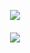<div align="center">
  
![](https://komarev.com/ghpvc/?username=LUMlNE&label=☆&style=flat-plastic&color=c4a08d)
#### <p align="center"> ![](https://files.catbox.moe/c97sih.jpg)



